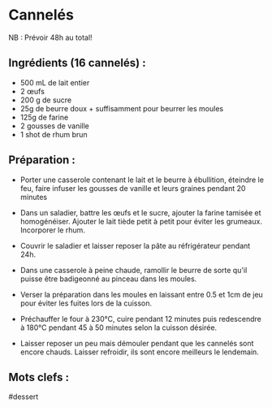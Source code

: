 Cannelés
========

NB : Prévoir 48h au total!

Ingrédients (16 cannelés) :
---------------------------

- 500 mL de lait entier
- 2 œufs
- 200 g de sucre
- 25g de beurre doux + suffisamment pour beurrer les moules
- 125g de farine
- 2 gousses de vanille
- 1 shot de rhum brun

Préparation :
-------------

* Porter une casserole contenant le lait et le beurre à ébullition,
  éteindre le feu, faire infuser les gousses de vanille et leurs graines
  pendant 20 minutes

* Dans un saladier, battre les œufs et le sucre, ajouter la farine
  tamisée et homogénéiser. Ajouter le lait tiède petit à petit pour
  éviter les grumeaux. Incorporer le rhum.

* Couvrir le saladier et laisser reposer la pâte au réfrigérateur pendant 24h.

* Dans une casserole à peine chaude, ramollir le beurre de sorte qu'il
  puisse être badigeonné au pinceau dans les moules.

* Verser la préparation dans les moules en laissant entre 0.5 et 1cm
  de jeu pour éviter les fuites lors de la cuisson.

* Préchauffer le four à 230°C, cuire pendant 12 minutes puis redescendre
  à 180°C pendant 45 à 50 minutes selon la cuisson désirée.

* Laisser reposer un peu mais démouler pendant que les cannelés sont
  encore chauds. Laisser refroidir, ils sont encore meilleurs le lendemain.

Mots clefs :
----------------

#dessert
